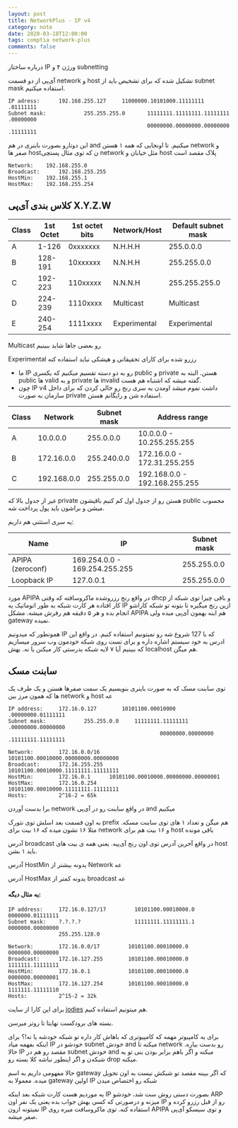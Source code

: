 ```yaml
---
layout: post
title: NetworkPlus - IP v4
category: note
date: 2020-03-18T12:00:00
tags: comptia network-plus
comments: false
---
```

درباره ساختار IP ورژن ۴ و subnetting
<!--break-->

آی‌پی از دو قسمت network و host تشکیل شده که برای تشخیص باید از subnet mask استفاده میکنیم.
```
IP adress:		192.168.255.127	    11000000.10101000.11111111 .01111111
Subnet mask:	        255.255.255.0       11111111.11111111.11111111 .00000000
                                            00000000.00000000.00000000 .11111111
```
این دوتارو بصورت باینری در هم and میکنیم. تا اونجایی که همه ۱ هستن network و صفر ها hostن که توی مثال پستچی network مثل خیابان و host پلاک مقصد است
```
Network:	192.168.255.0
Broadcast:      192.168.255.255
HostMin:	192.168.255.1
HostMax:	192.168.255.254
```

## کلاس بندی آی‌پی X.Y.Z.W

| Class | 1st Octet | 1st octet bits | Network/Host | Default subnet mask |
|-------|-----------|----------------|--------------|---------------------|
| A | 1-126 | 0xxxxxxx | N.H.H.H | 255.0.0.0 |
| B | 128-191 | 10xxxxxx | N.N.H.H | 255.255.0.0 |
| C | 192-223 | 110xxxxx | N.N.N.H | 255.255.255.0 |
| D | 224-239 | 1110xxxx | Multicast | Multicast |
| E | 240-254 | 1111xxxx | Experimental | Experimental |

Multicast رو بعضی جاها شاید ببینیم

Experimental رزرو شده برای کارای تحقیقاتی و هیشکی نباید استفاده کنه

- ما IP رو به دو دسته تقسیم میکنیم که یکسری public و private هستن. البته به public ها valid و به private ها invalid گفته میشه که اشتباه هم هست.
- چون IP v4 داشت تموم میشد اومدن یه سری رنج رو خالی کردن که برای داخل سازمان به صورت private استفاده شن و رایگانم هستن.

| Class | Network | Subnet mask | Address range |
|-------|-------------|-------------|-------------------------------|
| A | 10.0.0.0 | 255.0.0.0 | 10.0.0.0 - 10.255.255.255 |
| B | 172.16.0.0 | 255.240.0.0 | 172.16.0.0 - 172.31.255.255 |
| C | 192.168.0.0 | 255.255.0.0 | 192.168.0.0 - 192.168.255.255 |

غیر از جدول بالا که private هستن رو از جدول اول کم کنیم باقیشون public محسوب میشن و براشون باید پول پرداخت شه.

یه سری استثنی هم داریم:

| Name | IP | Subnet mask |
|------------------|-------------------------------|-------------|
| APIPA (zeroconf) | 169.254.0.0 - 169.254.255.255 | 255.255.0.0 |
| Loopback IP | 127.0.0.1 | 255.255.0.0 |

مورد APIPA در واقع رنج رزروشده ماکروسافته که وقتی dhcp و باقی چیزا توی شبکه از کار افتاده هر کارت شبکه به طور اتوماتیک یه IP ازین رنج میگیره تا بتونه تو شبکه کاراشو انجام بده و هر ۵ دقیقه هم رفرش میشه. مشکل APIPA هم اینه بهمون آی‌پی میده ولی gateway نمیده.

همونطور که میدونیم IP که با 127 شروع شه رو نمیتونیم استفاده کنیم. در واقع این ادرس به خود سیستم اشاره داره و برای تست روی شبکه خودمون وب سرور میسازیم که ببینیم آیا ۷ لایه شبکه بدرستی کار میکنن یا نه. بهش localhost هم میگن.


## سابنت مسک
توی سابنت مسک که به صورت باینری بنویسیم یک سمت صفرها هستن و یک طرف یک ها که همون مرز بین network و host عه

```
IP address:		172.16.0.127		10101100.00010000 .00000000.01111111
Subnet mask:	        255.255.0.0		11111111.11111111 .00000000.00000000
                                                00000000.00000000 .11111111.11111111

Network:		172.16.0.0/16		10101100.00010000.00000000.00000000
Broadcast:		172.16.255.255		10101100.00010000.11111111.11111111
HostMin:		172.16.0.1 		10101100.00010000.00000000.00000001
HostMax:		172.16.0.254      	10101100.00010000.11111111.11111111
Hosts:			2^16-2 = 65k
```

برا بدست آوردن network در واقع سابنت رو در آی‌پی and میکنیم

به اون قسمت بعد اسلش توی نتورک prefix هم میگن و تعداد ۱ های توی سابنت مسکه. مثلا ۱۶ نشون میده که ۱۶ بیت برای network و ۱۶ بیت هم برای host باقی مونده

آدرس broadcast در واقع آخرین آدرس توی اون رنج آی‌پیه. یعنی همه ی بیت های host باید ۱ بشن.

آدرس HostMin یدونه بیشتر از Network عه

آدرس HostMax یدونه کمتر از broadcast عه

#### یه مثال دیگه:

```
IP address:     172.16.0.127/17         10101100.00010000.0 0000000.01111111
Subnet mask:    ?.?.?.?                 11111111.11111111.1 0000000.00000000
                255.255.128.0

Network:        172.16.0.0/17         10101100.00010000.0 0000000.00000000
Broadcast:      172.16.127.255        10101100.00010000.0 1111111.11111111
HostMin:        172.16.0.1            10101100.00010000.0 0000000.00000001
HostMax:        172.16.127.254        10101100.00010000.0 1111111.11111110
Hosts:          2^15-2 = 32k
```

برای این کارا از سایت [jodies](https://jodies.de/ipcalc) هم میتونیم استفاده کنیم.

بسته های برودکست نهایتا تا روتر میرسن.

برای یه کامپیوتر مهمه که کامپیوتری که باهاش کار داره تو شبکه خودشه یا نه!؟ برای اینکه بفهمه میاد IP خودشو در subnet خودش and میکنه تا network رو بدست بیاره. حالا IP مقصد رو هم در subnet خودش and میکنه و اگر باهم برابر بودن ینی تو یه شبکه‌ن و اگر اینطور نباشه کلا بسته رو drop میکنه.

حالا مفهومی داریم به اسم gateway که اگر ببینه مقصد تو شبکش نیست به اون تحویل میده. معمولا به gateway اولین IP شبکه رو اختصاص میدن

یه موردیم هست کارت شبکه بعد اینکه IP بصورت دستی روش ست شد، خودشو ARP میزنه و درصورتی که کسی بهش جواب بده یعنی یک نفر اون IP رو از قبل رزرو کرده و نمیتونه ازون IP استفاده کنه. توی ماکروسافت میره روی APIPA و توی سیسکو آی‌پی صفر میشه.